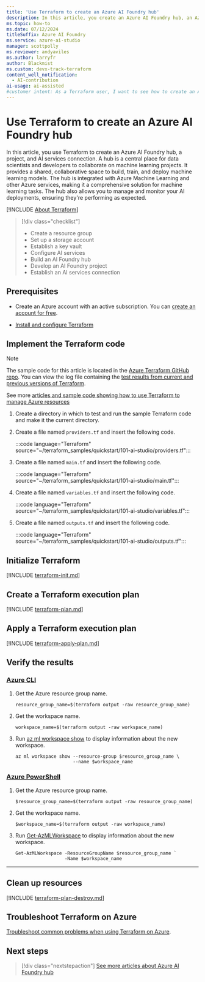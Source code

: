 ```yaml
---
title: 'Use Terraform to create an Azure AI Foundry hub'
description: In this article, you create an Azure AI Foundry hub, an Azure AI Foundry project, an AI services resource, and more resources.
ms.topic: how-to
ms.date: 07/12/2024
titleSuffix: Azure AI Foundry 
ms.service: azure-ai-studio 
manager: scottpolly 
ms.reviewer: andyaviles 
ms.author: larryfr 
author: Blackmist 
ms.custom: devx-track-terraform
content_well_notification: 
  - AI-contribution
ai-usage: ai-assisted
#customer intent: As a Terraform user, I want to see how to create an Azure AI Foundry hub and its associated resources.
---
```


# Use Terraform to create an Azure AI Foundry hub

In this article, you use Terraform to create an Azure AI Foundry hub, a project, and AI services connection. A hub is a central place for data scientists and developers to collaborate on machine learning projects. It provides a shared, collaborative space to build, train, and deploy machine learning models. The hub is integrated with Azure Machine Learning and other Azure services, making it a comprehensive solution for machine learning tasks. The hub also allows you to manage and monitor your AI deployments, ensuring they're performing as expected.

[!INCLUDE [About Terraform](~/azure-dev-docs-pr/articles/terraform/includes/abstract.md)]

> [!div class="checklist"]
> * Create a resource group
> * Set up a storage account
> * Establish a key vault
> * Configure AI services
> * Build an AI Foundry hub
> * Develop an AI Foundry project
> * Establish an AI services connection

## Prerequisites

- Create an Azure account with an active subscription. You can [create an account for free](https://azure.microsoft.com/free/?WT.mc_id=A261C142F).

- [Install and configure Terraform](/azure/developer/terraform/quickstart-configure)

## Implement the Terraform code

> [!NOTE]
> The sample code for this article is located in the [Azure Terraform GitHub repo](https://github.com/Azure/terraform/tree/master/quickstart/101-ai-studio). You can view the log file containing the [test results from current and previous versions of Terraform](https://github.com/Azure/terraform/tree/master/quickstart/101-ai-studio/TestRecord.md).
> 
> See more [articles and sample code showing how to use Terraform to manage Azure resources](/azure/terraform)

1. Create a directory in which to test and run the sample Terraform code and make it the current directory.

1. Create a file named `providers.tf` and insert the following code.

    :::code language="Terraform" source="~/terraform_samples/quickstart/101-ai-studio/providers.tf":::

1. Create a file named `main.tf` and insert the following code.

    :::code language="Terraform" source="~/terraform_samples/quickstart/101-ai-studio/main.tf":::

1. Create a file named `variables.tf` and insert the following code.

    :::code language="Terraform" source="~/terraform_samples/quickstart/101-ai-studio/variables.tf":::

1. Create a file named `outputs.tf` and insert the following code.
    
    :::code language="Terraform" source="~/terraform_samples/quickstart/101-ai-studio/outputs.tf":::

## Initialize Terraform

[!INCLUDE [terraform-init.md](~/azure-dev-docs-pr/articles/terraform/includes/terraform-init.md)]

## Create a Terraform execution plan

[!INCLUDE [terraform-plan.md](~/azure-dev-docs-pr/articles/terraform/includes/terraform-plan.md)]

## Apply a Terraform execution plan

[!INCLUDE [terraform-apply-plan.md](~/azure-dev-docs-pr/articles/terraform/includes/terraform-apply-plan.md)]

## Verify the results

### [Azure CLI](#tab/azure-cli)

1. Get the Azure resource group name.

    ```console
    resource_group_name=$(terraform output -raw resource_group_name)
    ```

1. Get the workspace name.

    ```console
    workspace_name=$(terraform output -raw workspace_name)
    ```

1. Run [az ml workspace show](/cli/azure/ml/workspace#az-ml-workspace-show) to display information about the new workspace.

    ```azurecli
    az ml workspace show --resource-group $resource_group_name \
                         --name $workspace_name
    ```

### [Azure PowerShell](#tab/azure-powershell)

1. Get the Azure resource group name.

    ```console
    $resource_group_name=$(terraform output -raw resource_group_name)
    ```

1. Get the workspace name.

    ```console
    $workspace_name=$(terraform output -raw workspace_name)
    ```

1. Run [Get-AzMLWorkspace](/powershell/module/az.machinelearningservices/get-azmlworkspace) to display information about the new workspace.

    ```azurepowershell
    Get-AzMLWorkspace -ResourceGroupName $resource_group_name `
                      -Name $workspace_name
    ```

---

## Clean up resources

[!INCLUDE [terraform-plan-destroy.md](~/azure-dev-docs-pr/articles/terraform/includes/terraform-plan-destroy.md)]

## Troubleshoot Terraform on Azure

[Troubleshoot common problems when using Terraform on Azure](/azure/developer/terraform/troubleshoot).

## Next steps

> [!div class="nextstepaction"]
> [See more articles about Azure AI Foundry hub](/search/?terms=Azure%20ai%20hub%20and%20terraform)

